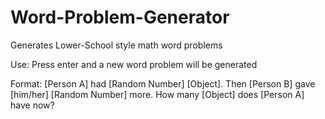 # Word-Problem-Generator
Generates Lower-School style math word problems

Use: Press enter and a new word problem will be generated

Format: 
[Person A] had [Random Number] [Object]. Then [Person B] gave [him/her] [Random Number] more. How many [Object] does [Person A] have now?
